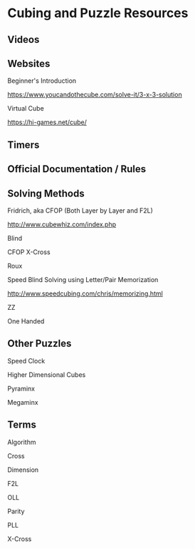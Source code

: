 
# Cubing and Puzzle Resources



## Videos



## Websites



Beginner's Introduction

https://www.youcandothecube.com/solve-it/3-x-3-solution



Virtual Cube

https://hi-games.net/cube/



## Timers



## Official Documentation / Rules



## Solving Methods



Fridrich, aka CFOP (Both Layer by Layer and F2L)

http://www.cubewhiz.com/index.php

Blind

CFOP X-Cross

Roux

Speed Blind Solving using Letter/Pair Memorization

http://www.speedcubing.com/chris/memorizing.html

ZZ

One Handed



## Other Puzzles



Speed Clock



Higher Dimensional Cubes



Pyraminx



Megaminx



## Terms



Algorithm



Cross



Dimension



F2L



OLL



Parity



PLL



X-Cross